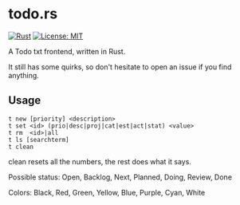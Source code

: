 # todo.rs

[![Rust](https://github.com/thinegen/todo-rs/actions/workflows/rust.yml/badge.svg)](https://github.com/thinegen/todo-rs/actions/workflows/rust.yml) [![License: MIT](https://img.shields.io/badge/License-MIT-yellow.svg)](https://opensource.org/licenses/MIT)

A Todo txt frontend, written in Rust.

It still has some quirks, so don't hesitate to open an issue if you find anything.

## Usage

```
t new [priority] <description>
t set <id> (prio|desc|proj|cat|est|act|stat) <value>
t rm  <id>|all
t ls [searchterm]
t clean
```

clean resets all the numbers, the rest does what it says.

Possible status:
Open, Backlog, Next, Planned, Doing, Review, Done

Colors:
Black, Red, Green, Yellow, Blue, Purple, Cyan, White
